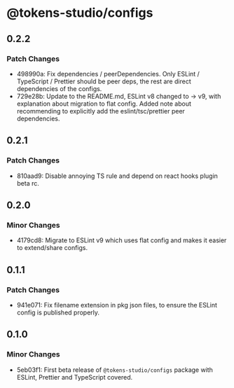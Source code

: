 # @tokens-studio/configs

## 0.2.2

### Patch Changes

- 498990a: Fix dependencies / peerDependencies. Only ESLint / TypeScript / Prettier should be peer deps, the rest are direct dependencies of the configs.
- 729e28b: Update to the README.md, ESLint v8 changed to -> v9, with explanation about migration to flat config. Added note about recommending to explicitly add the eslint/tsc/prettier peer dependencies.

## 0.2.1

### Patch Changes

- 810aad9: Disable annoying TS rule and depend on react hooks plugin beta rc.

## 0.2.0

### Minor Changes

- 4179cd8: Migrate to ESLint v9 which uses flat config and makes it easier to extend/share configs.

## 0.1.1

### Patch Changes

- 941e071: Fix filename extension in pkg json files, to ensure the ESLint config is published properly.

## 0.1.0

### Minor Changes

- 5eb03f1: First beta release of `@tokens-studio/configs` package with ESLint, Prettier and TypeScript covered.
